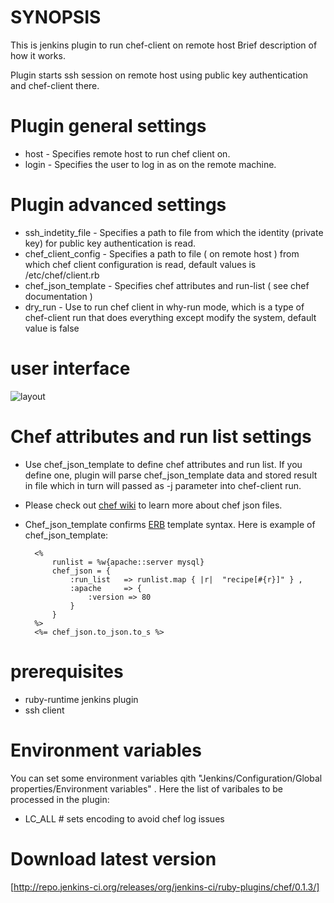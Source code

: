 # SYNOPSIS

This is jenkins plugin to run chef-client on remote host
Brief description of how it works.

Plugin starts ssh session on remote host using public key authentication and chef-client there.


# Plugin general settings

- host - Specifies remote host to run chef client on.
- login -  Specifies the user to log in as on the remote machine.

# Plugin advanced settings

- ssh\_indetity\_file - Specifies a path to file from which the identity (private key) for public key authentication is read.
- chef\_client\_config - Specifies a path to file ( on  remote host ) from which chef client configuration is read, default values is /etc/chef/client.rb
- chef\_json\_template - Specifies chef attributes and run-list ( see chef documentation )
- dry\_run - Use to run chef client in why-run mode, which is a type of chef-client run that does everything except modify the system, default value is false

# user interface

![layout](https://raw.github.com/melezhik/chef-plugin/master/images/layout.png "layout")

# Chef attributes and run list settings

- Use chef\_json\_template to define chef attributes and run list. 
If you define one, plugin will parse chef_json_template data and stored result in file which in turn will passed as -j parameter into chef-client run.

- Please check out [chef wiki](http://wiki.opscode.com/display/chef/Setting+the+run_list+in+JSON+during+run+time) to learn more about chef json files.

- Chef\_json\_template confirms [ERB](http://www.stuartellis.eu/articles/erb/) template syntax. Here is example of chef\_json\_template:
        
        <%
            runlist = %w{apache::server mysql}
            chef_json = {
                :run_list   => runlist.map { |r|  "recipe[#{r}]" } ,
                :apache     => {
                    :version => 80
                }
            }
        %>
        <%= chef_json.to_json.to_s %>
    
# prerequisites
- ruby-runtime jenkins plugin
- ssh client


# Environment variables

You can set some environment variables qith "Jenkins/Configuration/Global properties/Environment variables" . Here the list of varibales to be processed in the plugin:

- LC\_ALL # sets encoding to avoid chef log issues 

# Download latest version

[http://repo.jenkins-ci.org/releases/org/jenkins-ci/ruby-plugins/chef/0.1.3/]
